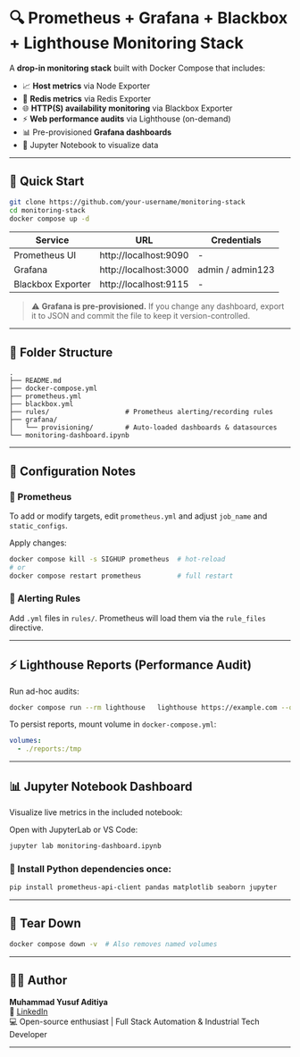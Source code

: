 # 🔍 Prometheus + Grafana + Blackbox + Lighthouse Monitoring Stack

A **drop-in monitoring stack** built with Docker Compose that includes:

- 📈 **Host metrics** via Node Exporter  
- 🔧 **Redis metrics** via Redis Exporter  
- 🌐 **HTTP(S) availability monitoring** via Blackbox Exporter  
- ⚡ **Web performance audits** via Lighthouse (on-demand)  
- 📊 Pre-provisioned **Grafana dashboards**  
- 📓 Jupyter Notebook to visualize data

---

## 🚀 Quick Start

```bash
git clone https://github.com/your-username/monitoring-stack
cd monitoring-stack
docker compose up -d
```

| Service         | URL                      | Credentials      |
|-----------------|--------------------------|------------------|
| Prometheus UI   | http://localhost:9090    | -                |
| Grafana         | http://localhost:3000    | admin / admin123 |
| Blackbox Exporter | http://localhost:9115 | -                |

> ⚠️ **Grafana is pre-provisioned.** If you change any dashboard, export it to JSON and commit the file to keep it version-controlled.

---

## 📁 Folder Structure

```
.
├── README.md
├── docker-compose.yml
├── prometheus.yml
├── blackbox.yml
├── rules/                   # Prometheus alerting/recording rules
├── grafana/
│   └── provisioning/        # Auto-loaded dashboards & datasources
└── monitoring-dashboard.ipynb
```

---

## 🧠 Configuration Notes

### 🔧 Prometheus

To add or modify targets, edit `prometheus.yml` and adjust `job_name` and `static_configs`.

Apply changes:
```bash
docker compose kill -s SIGHUP prometheus  # hot-reload
# or
docker compose restart prometheus         # full restart
```

### 📢 Alerting Rules

Add `.yml` files in `rules/`. Prometheus will load them via the `rule_files` directive.

---

## ⚡ Lighthouse Reports (Performance Audit)

Run ad-hoc audits:

```bash
docker compose run --rm lighthouse   lighthouse https://example.com --output=json --output-path=/tmp/report.json
```

To persist reports, mount volume in `docker-compose.yml`:

```yaml
volumes:
  - ./reports:/tmp
```

---

## 📊 Jupyter Notebook Dashboard

Visualize live metrics in the included notebook:

Open with JupyterLab or VS Code:

```bash
jupyter lab monitoring-dashboard.ipynb
```

### 🧪 Install Python dependencies once:

```bash
pip install prometheus-api-client pandas matplotlib seaborn jupyter
```

---

## 🧹 Tear Down

```bash
docker compose down -v  # Also removes named volumes
```

---

## 🧑‍💻 Author

**Muhammad Yusuf Aditiya**  
🔗 [LinkedIn](https://www.linkedin.com/in/muhammadyusufaditiya)  
💻 Open-source enthusiast | Full Stack Automation & Industrial Tech Developer  

---